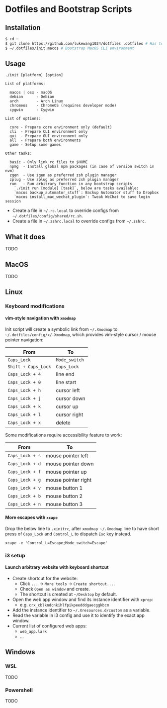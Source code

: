 # Dotfiles and Bootstrap Scripts

## Installation

```bash
$ cd ~
$ git clone https://github.com/lukewang1024/dotfiles .dotfiles # Has to be `.dotfiles`
$ ~/.dotfiles/init macos # Bootstrap MacOS CLI environment
```

## Usage

```
./init [platform] [option]

List of platforms:

  macos | osx - macOS
  debian      - Debian
  arch        - Arch Linux
  chromeos    - ChromeOS (requires developer mode)
  cygwin      - Cygwin

List of options:

  core - Prepare core environment only (default)
  cli  - Prepare CLI environment only
  gui  - Prepare GUI environment only
  all  - Prepare both environments
  game - Setup some games

Other tasks:

  basic - Only link rc files to $HOME
  npmg  - Install global npm packages (in case of version switch in nvm)
  zgen  - Use zgen as preferred zsh plugin manager
  zplug - Use zplug as preferred zsh plugin manager
  run   - Run arbitrary function in any bootstrap scripts
    `./init run [module] [task]`, below are tasks available:
    `macos backup_automator_stuff`: Backup Automator stuff to Dropbox
    `macos install_mac_wechat_plugin`: Tweak WeChat to save login session

```

- Create a file in `~/.rc.local` to override configs from `~/.dotfiles/config/shared/rc.sh`.
- Create a file in `~/.zshrc.local` to override configs from `~/.zshrc`.

## What it does

TODO

## MacOS

TODO

## Linux

### Keyboard modifications

#### vim-style navigation with `xmodmap`

Init script will create a symbolic link from `~/.Xmodmap` to `~/.dotfiles/config/x/.Xmodmap`, which provides vim-style cursor / mouse pointer navigation:

From | To
--- | ---
`Caps_Lock` | `Mode_switch`
`Shift + Caps_Lock` | `Caps_Lock`
`Caps_Lock + 4` | line end
`Caps_Lock + 0` | line start
`Caps_Lock + h` | cursor left
`Caps_Lock + j` | cursor down
`Caps_Lock + k` | cursor up
`Caps_Lock + l` | cursor right
`Caps_Lock + x` | delete

Some modifications require accessibility feature to work:

From | To
--- | ---
`Caps_Lock + s` | mouse pointer left
`Caps_Lock + d` | mouse pointer down
`Caps_Lock + f` | mouse pointer up
`Caps_Lock + g` | mouse pointer right
`Caps_Lock + v` | mouse button 1
`Caps_Lock + b` | mouse button 2
`Caps_Lock + n` | mouse button 3

#### More escapes with `xcape`

Drop the below line to `.xinitrc`, after `xmodmap ~/.Xmodmap` line to have short press of `Caps_Lock` and `Control_L` to dispatch `Esc` key instead.

```
xcape -e 'Control_L=Escape;Mode_switch=Escape'
```

### i3 setup

#### Launch arbitrary website with keyboard shortcut

- Create shortcut for the website:
  - Click `...` -> `More tools` -> `Create shortcut...`.
  - Check `Open as window` and create.
  - The shortcut is created at `~/Desktop` by default.
- Open the web app window and find its instance identifier with `xprop`:
  - e.g. `crx_cblkndcnkihlfpikpeedddgaecggkbcm`
- Add the instance identifier to `~/.Xresources.d/custom` as a variable.
- Read the variable in i3 config and use it to identify the exact app window.
- Current list of configured web apps:
  - `web_app.lark`
  - ...

## Windows

### WSL

TODO

### Powershell

TODO
